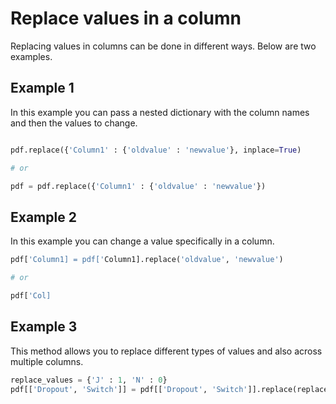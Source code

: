 # Replace values in a column

Replacing values in columns can be done in different ways. Below are two examples.

## Example 1

In this example you can pass a nested dictionary with the column names and then the values to change.

```python

pdf.replace({'Column1' : {'oldvalue' : 'newvalue'}, inplace=True)

# or

pdf = pdf.replace({'Column1' : {'oldvalue' : 'newvalue'})
```

## Example 2

In this example you can change a value specifically in a column.

```python
pdf['Column1] = pdf['Column1].replace('oldvalue', 'newvalue')

# or

pdf['Col]
```

## Example 3

This method allows you to replace different types of values and also across multiple columns.

```python
replace_values = {'J' : 1, 'N' : 0}
pdf[['Dropout', 'Switch']] = pdf[['Dropout', 'Switch']].replace(replace_values)
```